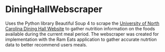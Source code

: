 # DiningHallWebscraper

Uses the Python library Beautiful Soup 4 to scrape the [University of North Carolina Dining Hall Website](https://dining.unc.edu/) to gather nutrition information on the foods available during the current meal period. The webscraper was created for implementation with the Ram Eats application to gather accurate nutrtion data to better recommend users meals.
